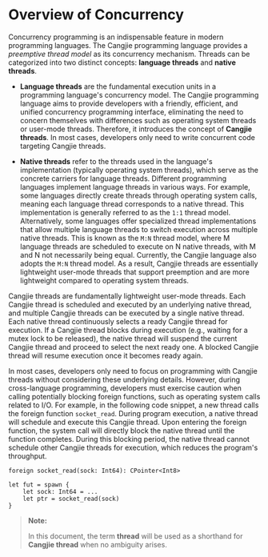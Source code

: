 # Overview of Concurrency

Concurrency programming is an indispensable feature in modern programming languages. The Cangjie programming language provides a *preemptive thread model* as its concurrency mechanism. Threads can be categorized into two distinct concepts: **language threads** and **native threads**.

- **Language threads** are the fundamental execution units in a programming language's concurrency model. The Cangjie programming language aims to provide developers with a friendly, efficient, and unified concurrency programming interface, eliminating the need to concern themselves with differences such as operating system threads or user-mode threads. Therefore, it introduces the concept of **Cangjie threads**. In most cases, developers only need to write concurrent code targeting Cangjie threads.
  
- **Native threads** refer to the threads used in the language's implementation (typically operating system threads), which serve as the concrete carriers for language threads. Different programming languages implement language threads in various ways. For example, some languages directly create threads through operating system calls, meaning each language thread corresponds to a native thread. This implementation is generally referred to as the `1:1` thread model. Alternatively, some languages offer specialized thread implementations that allow multiple language threads to switch execution across multiple native threads. This is known as the `M:N` thread model, where M language threads are scheduled to execute on N native threads, with M and N not necessarily being equal. Currently, the Cangjie language also adopts the `M:N` thread model. As a result, Cangjie threads are essentially lightweight user-mode threads that support preemption and are more lightweight compared to operating system threads.

Cangjie threads are fundamentally lightweight user-mode threads. Each Cangjie thread is scheduled and executed by an underlying native thread, and multiple Cangjie threads can be executed by a single native thread. Each native thread continuously selects a ready Cangjie thread for execution. If a Cangjie thread blocks during execution (e.g., waiting for a mutex lock to be released), the native thread will suspend the current Cangjie thread and proceed to select the next ready one. A blocked Cangjie thread will resume execution once it becomes ready again.

In most cases, developers only need to focus on programming with Cangjie threads without considering these underlying details. However, during cross-language programming, developers must exercise caution when calling potentially blocking foreign functions, such as operating system calls related to I/O. For example, in the following code snippet, a new thread calls the foreign function `socket_read`. During program execution, a native thread will schedule and execute this Cangjie thread. Upon entering the foreign function, the system call will directly block the native thread until the function completes. During this blocking period, the native thread cannot schedule other Cangjie threads for execution, which reduces the program's throughput.

```cangjie
foreign socket_read(sock: Int64): CPointer<Int8>

let fut = spawn {
    let sock: Int64 = ...
    let ptr = socket_read(sock)
}
```

> **Note:**
>
> In this document, the term **thread** will be used as a shorthand for **Cangjie thread** when no ambiguity arises.